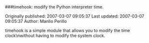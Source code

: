 ###timehook: modify the Python interpreter time.

Originally published: 2007-03-07 09:05:37
Last updated: 2007-03-07 09:05:37
Author: Manlio Perillo

timehook is a simple module that allows you to modify the time clock\nwithout having to modify the system clock.